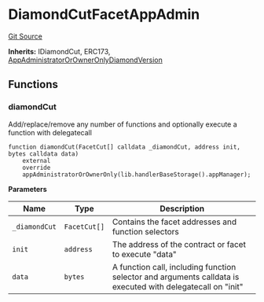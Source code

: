 # DiamondCutFacetAppAdmin
[Git Source](https://github.com/thrackle-io/forte-rules-engine/blob/9fddf56ef55dac8b5660e8eb459c61d41ab7f720/src/client/token/handler/common/DiamondCutFacetAppAdmin.sol)

**Inherits:**
IDiamondCut, ERC173, [AppAdministratorOrOwnerOnlyDiamondVersion](/src/client/token/handler/common/AppAdministratorOrOwnerOnlyDiamondVersion.sol/contract.AppAdministratorOrOwnerOnlyDiamondVersion.md)


## Functions
### diamondCut

Add/replace/remove any number of functions and optionally execute
a function with delegatecall


```solidity
function diamondCut(FacetCut[] calldata _diamondCut, address init, bytes calldata data)
    external
    override
    appAdministratorOrOwnerOnly(lib.handlerBaseStorage().appManager);
```
**Parameters**

|Name|Type|Description|
|----|----|-----------|
|`_diamondCut`|`FacetCut[]`|Contains the facet addresses and function selectors|
|`init`|`address`|The address of the contract or facet to execute "data"|
|`data`|`bytes`|A function call, including function selector and arguments calldata is executed with delegatecall on "init"|


